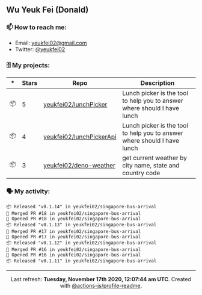 ## Wu Yeuk Fei (Donald)

### 📫 How to reach me:

- Email: [yeukfei02@gmail.com](yeukfei02@gmail.com)
- Twitter: [@yeukfei02](https://twitter.com/yeukfei02)

### 🗄 My projects:

|*|Stars|Repo|Description|
|---|---|---|---|
| 📦 | 5 | [yeukfei02/lunchPicker](https://github.com/yeukfei02/lunchPicker) | Lunch picker is the tool to help you to answer where should I have lunch |
| 📦 | 4 | [yeukfei02/lunchPickerApi](https://github.com/yeukfei02/lunchPickerApi) | Lunch picker is the tool to help you to answer where should I have lunch |
| 📦 | 3 | [yeukfei02/deno-weather](https://github.com/yeukfei02/deno-weather) | get current weather by city name, state and country code |

### 🗣 My activity:

```
📦 Released "v0.1.14" in yeukfei02/singapore-bus-arrival
🎉 Merged PR #18 in yeukfei02/singapore-bus-arrival
💪 Opened PR #18 in yeukfei02/singapore-bus-arrival
📦 Released "v0.1.13" in yeukfei02/singapore-bus-arrival
🎉 Merged PR #17 in yeukfei02/singapore-bus-arrival
💪 Opened PR #17 in yeukfei02/singapore-bus-arrival
📦 Released "v0.1.12" in yeukfei02/singapore-bus-arrival
🎉 Merged PR #16 in yeukfei02/singapore-bus-arrival
💪 Opened PR #16 in yeukfei02/singapore-bus-arrival
📦 Released "v0.1.11" in yeukfei02/singapore-bus-arrival
```

<!-- <img src="https://github-readme-stats.vercel.app/api?username=yeukfei02&show_icons=true&count_private=true&theme=radical" />

<img src="https://github-readme-stats.vercel.app/api/top-langs/?username=yeukfei02&theme=radical" /> -->

---

<p align="center">Last refresh: <b>Tuesday, November 17th 2020, 12:07:44 am UTC</b>. Created with <a href=https://github.com/marketplace/actions/profile-readme>@actions-js/profile-readme</a>.</p>
